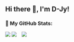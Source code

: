 ## Hi there 👋, I'm **D-Jy**!

### 🚀 My GitHub Stats:
![](http://github-profile-summary-cards.vercel.app/api/cards/profile-details?username=djylb&theme=moltack)
![](http://github-profile-summary-cards.vercel.app/api/cards/repos-per-language?username=djylb&theme=moltack) 
&nbsp;&nbsp;
![](http://github-profile-summary-cards.vercel.app/api/cards/stats?username=djylb&theme=moltack)

<!--
**djylb/djylb** is a ✨ _special_ ✨ repository because its `README.md` (this file) appears on your GitHub profile.

Here are some ideas to get you started:
![](http://github-profile-summary-cards.vercel.app/api/cards/most-commit-language?username=djylb&theme=moltack)
- 🔭 I’m currently working on ...
- 🌱 I’m currently learning ...
- 👯 I’m looking to collaborate on ...
- 🤔 I’m looking for help with ...
- 💬 Ask me about ...
- 📫 How to reach me: ...
- 😄 Pronouns: ...
- ⚡ Fun fact: ...
-->

